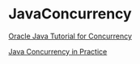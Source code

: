 # JavaConcurrency


[Oracle Java Tutorial for Concurrency](https://docs.oracle.com/javase/tutorial/essential/concurrency/)

[Java Concurrency in Practice](http://jcip.net/)